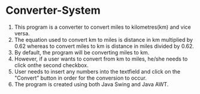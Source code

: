 # Converter-System

1. This program is a converter to convert miles to kilometres(km) and vice versa. 
2. The equation used to convert km to miles is distance in km multiplied by 0.62 whereas to convert miles to km is distance in miles divided by 0.62. 
3. By default, the program will be converting miles to km.
4. However, if a user wants to convert from km to miles, he/she needs to click onthe second checkbox. 
5. User needs to insert any numbers into the textfield and click on the "Convert” button in order for the conversion to occur. 
6. The program is created using both Java Swing and Java AWT.
